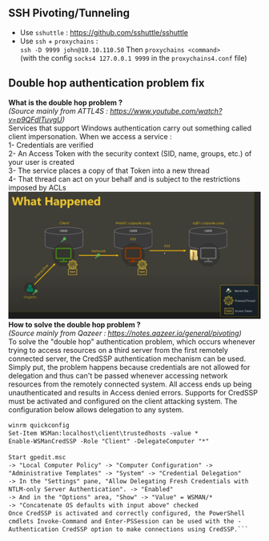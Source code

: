 ## SSH Pivoting/Tunneling 
- Use `sshuttle` : https://github.com/sshuttle/sshuttle  
- Use `ssh` + `proxychains` :  
  `ssh -D 9999 john@10.10.110.50`
  Then `proxychains <command>`   
  (with the config `socks4 127.0.0.1 9999` in the `proxychains4.conf` file) 
  
## Double hop authentication problem fix  
   
**What is the double hop problem ?**  
*(Source mainly from ATTL4S : https://www.youtube.com/watch?v=p9QFdITuvgU)*  
Services that support Windows authentication carry out something called client impersonation.
When we access a service :   
1- Credentials are verified  
2- An Access Token with the security context (SID, name, groups, etc.) of your user is created  
3- The service places a copy of that Token into a new thread  
4- That thread can act on your behalf and is subject to the restrictions imposed
by ACLs  
![alt text](https://github.com/Leperchedesu/Notes_Secu/blob/main/Misc_Tips/99-PentestAD-double_hop.png?raw=true)    
**How to solve the double hop problem ?**  
*(Source mainly from Qazeer : https://notes.qazeer.io/general/pivoting)*   
To solve the "double hop" authentication problem, which occurs whenever trying to access resources on a third server from the first remotely connected server, the CredSSP authentication mechanism can be used. Simply put, the problem happens because credentials are not allowed for delegation and thus can't be passed whenever accessing network resources from the remotely connected system. All access ends up being unauthenticated and results in Access denied errors.
Supports for CredSSP must be activated and configured on the client attacking system. The configuration below allows delegation to any system.
```
winrm quickconfig
Set-Item WSMan:localhost\client\trustedhosts -value *
Enable-WSManCredSSP -Role "Client" -DelegateComputer "*"  
  
Start gpedit.msc
-> "Local Computer Policy" -> "Computer Configuration" -> "Administrative Templates" -> "System" -> "Credential Delegation"
-> In the "Settings" pane, "Allow Delegating Fresh Credentials with NTLM-only Server Authentication". -> "Enabled"
-> And in the "Options" area, "Show" -> "Value" = WSMAN/*
-> "Concatenate OS defaults with input above" checked
Once CredSSP is activated and correctly configured, the PowerShell cmdlets Invoke-Command and Enter-PSSession can be used with the -Authentication CredSSP option to make connections using CredSSP.```  
  
